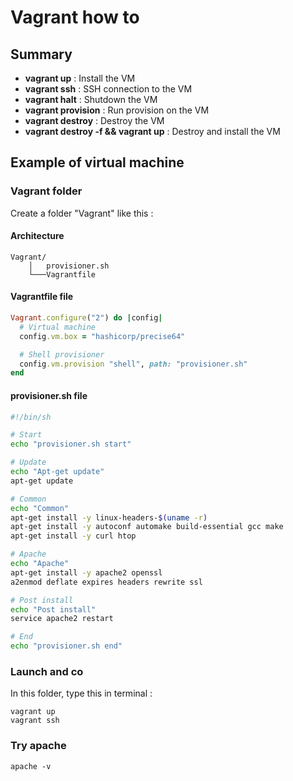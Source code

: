 # Vagrant how to

## Summary

- **vagrant up** : Install the VM
- **vagrant ssh** : SSH connection to the VM
- **vagrant halt** : Shutdown the VM
- **vagrant provision** : Run provision on the VM
- **vagrant destroy** : Destroy the VM
- **vagrant destroy -f && vagrant up** : Destroy and install the VM

## Example of virtual machine

### Vagrant folder

Create a folder "Vagrant" like this :

#### Architecture

```
Vagrant/
    │   provisioner.sh
    └───Vagrantfile
```

#### Vagrantfile file

```ruby
Vagrant.configure("2") do |config|
  # Virtual machine
  config.vm.box = "hashicorp/precise64"

  # Shell provisioner
  config.vm.provision "shell", path: "provisioner.sh"
end
```

#### provisioner.sh file

```bash
#!/bin/sh

# Start
echo "provisioner.sh start"

# Update
echo "Apt-get update"
apt-get update

# Common
echo "Common"
apt-get install -y linux-headers-$(uname -r)
apt-get install -y autoconf automake build-essential gcc make
apt-get install -y curl htop

# Apache
echo "Apache"
apt-get install -y apache2 openssl
a2enmod deflate expires headers rewrite ssl

# Post install
echo "Post install"
service apache2 restart

# End
echo "provisioner.sh end"
```

### Launch and co

In this folder, type this in terminal :

```
vagrant up
vagrant ssh
```

### Try apache

```
apache -v
```
